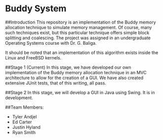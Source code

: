 # Buddy System

##Introduction
This repository is an implementation of the Buddy memory allocation technique to simulate memory management. Of course, many such techniques exist, but this particular technique offers simple block splitting and coalescing. The project was assigned in an undergraduate Operating Systems course with Dr. G. Baliga.

It should be noted that an implementation of this algorithm exists inside the Linux and FreeBSD kernels.

##Stage 1 (Current)
In this stage, we have developed our own implementation of the Buddy memory allocation technique in an MVC architecture to allow for the creation of a GUI. We have also created extensive JUnit tests, that of this writing, all pass.

##Stage 2
In this stage, we will develop a GUI in Java using Swing. It is in development.

##Team Members:

* Tyler Andjel
* Ed Carter
* Justin Hyland
* Ryan Smith
